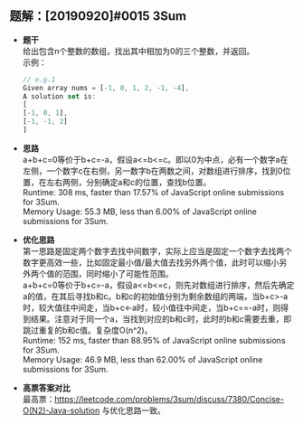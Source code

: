 ## 题解：[20190920]#0015 3Sum
- **题干**   
给出包含n个整数的数组，找出其中相加为0的三个整数，并返回。    
    示例：   
    ```javascript
    // e.g.1
    Given array nums = [-1, 0, 1, 2, -1, -4],
    A solution set is:
    [
    [-1, 0, 1],
    [-1, -1, 2]
    ]
    ```
- **思路**   
a+b+c=0等价于b+c=-a，假设a<=b<=c。即以0为中点，必有一个数字a在左侧，一个数字c在右侧，另一数字b在两数之间，对数组进行排序，找到0位置，在左右两侧，分别确定a和c的位置，查找b位置。      
Runtime: 308 ms, faster than 17.57% of JavaScript online submissions for 3Sum.   
Memory Usage: 55.3 MB, less than 6.00% of JavaScript online submissions for 3Sum.   
- **优化思路**   
第一思路是固定两个数字去找中间数字，实际上应当是固定一个数字去找两个数字更高效一些，比如固定最小值/最大值去找另外两个值，此时可以缩小另外两个值的范围，同时缩小了可能性范围。    
a+b+c=0等价于b+c=-a，假设a<=b<=c，则先对数组进行排序，然后先确定a的值，在其后寻找b和c。b和c的初始值分别为剩余数组的两端，当b+c>-a时，较大值往中间走，当b+c<-a时，较小值往中间走，当b+c==-a时，则得到结果。注意对于同一个a，当找到对应的b和c时，此时的b和c需要去重，即跳过重复的b和c值。复杂度O(n^2)。      
Runtime: 152 ms, faster than 88.95% of JavaScript online submissions for 3Sum.      
Memory Usage: 46.9 MB, less than 62.00% of JavaScript online submissions for 3Sum.         

- **高票答案对比**   
最高票：https://leetcode.com/problems/3sum/discuss/7380/Concise-O(N2)-Java-solution
与优化思路一致。   